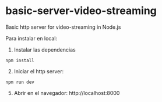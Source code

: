 # basic-server-video-streaming
Basic http server for video-streaming in Node.js

Para instalar en local:

1) Instalar las dependencias

```
npm install
```

2) Iniciar el http server:

```
npm run dev
```

5) Abrir en el navegador: http://localhost:8000
